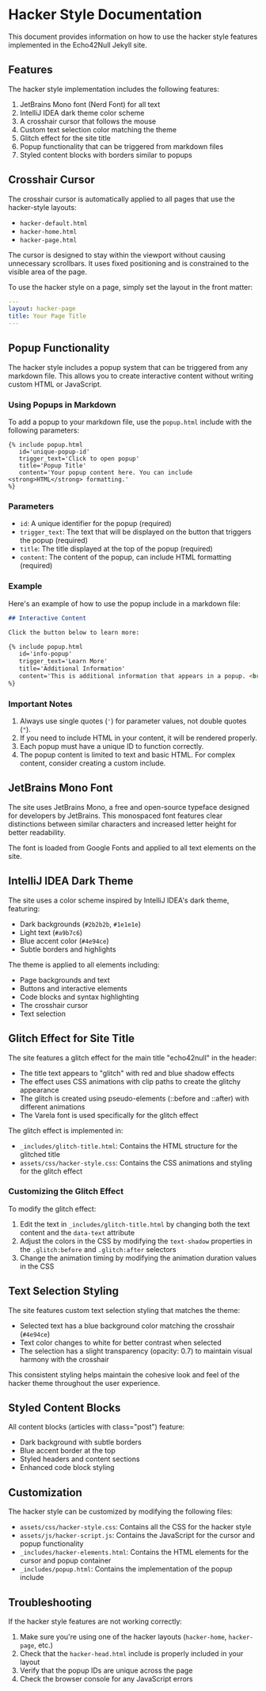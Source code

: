 # Hacker Style Documentation

This document provides information on how to use the hacker style features implemented in the Echo42Null Jekyll site.

## Features

The hacker style implementation includes the following features:

1. JetBrains Mono font (Nerd Font) for all text
2. IntelliJ IDEA dark theme color scheme
3. A crosshair cursor that follows the mouse
4. Custom text selection color matching the theme
5. Glitch effect for the site title
6. Popup functionality that can be triggered from markdown files
7. Styled content blocks with borders similar to popups

## Crosshair Cursor

The crosshair cursor is automatically applied to all pages that use the hacker-style layouts:

- `hacker-default.html`
- `hacker-home.html`
- `hacker-page.html`

The cursor is designed to stay within the viewport without causing unnecessary scrollbars. It uses fixed positioning and is constrained to the visible area of the page.

To use the hacker style on a page, simply set the layout in the front matter:

```yaml
---
layout: hacker-page
title: Your Page Title
---
```

## Popup Functionality

The hacker style includes a popup system that can be triggered from any markdown file. This allows you to create interactive content without writing custom HTML or JavaScript.

### Using Popups in Markdown

To add a popup to your markdown file, use the `popup.html` include with the following parameters:

```liquid
{% include popup.html 
   id='unique-popup-id'
   trigger_text='Click to open popup'
   title='Popup Title'
   content='Your popup content here. You can include <strong>HTML</strong> formatting.'
%}
```

### Parameters

- `id`: A unique identifier for the popup (required)
- `trigger_text`: The text that will be displayed on the button that triggers the popup (required)
- `title`: The title displayed at the top of the popup (required)
- `content`: The content of the popup, can include HTML formatting (required)

### Example

Here's an example of how to use the popup include in a markdown file:

```markdown
## Interactive Content

Click the button below to learn more:

{% include popup.html 
   id='info-popup'
   trigger_text='Learn More'
   title='Additional Information'
   content='This is additional information that appears in a popup. <br><br>You can add <strong>formatted text</strong>, lists, and other HTML elements.'
%}
```

### Important Notes

1. Always use single quotes (`'`) for parameter values, not double quotes (`"`).
2. If you need to include HTML in your content, it will be rendered properly.
3. Each popup must have a unique ID to function correctly.
4. The popup content is limited to text and basic HTML. For complex content, consider creating a custom include.

## JetBrains Mono Font

The site uses JetBrains Mono, a free and open-source typeface designed for developers by JetBrains. This monospaced font features clear distinctions between similar characters and increased letter height for better readability.

The font is loaded from Google Fonts and applied to all text elements on the site.

## IntelliJ IDEA Dark Theme

The site uses a color scheme inspired by IntelliJ IDEA's dark theme, featuring:

- Dark backgrounds (`#2b2b2b`, `#1e1e1e`)
- Light text (`#a9b7c6`)
- Blue accent color (`#4e94ce`)
- Subtle borders and highlights

The theme is applied to all elements including:
- Page backgrounds and text
- Buttons and interactive elements
- Code blocks and syntax highlighting
- The crosshair cursor
- Text selection

## Glitch Effect for Site Title

The site features a glitch effect for the main title "echo42null" in the header:

- The title text appears to "glitch" with red and blue shadow effects
- The effect uses CSS animations with clip paths to create the glitchy appearance
- The glitch is created using pseudo-elements (::before and ::after) with different animations
- The Varela font is used specifically for the glitch effect

The glitch effect is implemented in:
- `_includes/glitch-title.html`: Contains the HTML structure for the glitched title
- `assets/css/hacker-style.css`: Contains the CSS animations and styling for the glitch effect

### Customizing the Glitch Effect

To modify the glitch effect:

1. Edit the text in `_includes/glitch-title.html` by changing both the text content and the `data-text` attribute
2. Adjust the colors in the CSS by modifying the `text-shadow` properties in the `.glitch:before` and `.glitch:after` selectors
3. Change the animation timing by modifying the animation duration values in the CSS

## Text Selection Styling

The site features custom text selection styling that matches the theme:

- Selected text has a blue background color matching the crosshair (`#4e94ce`)
- Text color changes to white for better contrast when selected
- The selection has a slight transparency (opacity: 0.7) to maintain visual harmony with the crosshair

This consistent styling helps maintain the cohesive look and feel of the hacker theme throughout the user experience.

## Styled Content Blocks

All content blocks (articles with class="post") feature:
- Dark background with subtle borders
- Blue accent border at the top
- Styled headers and content sections
- Enhanced code block styling

## Customization

The hacker style can be customized by modifying the following files:

- `assets/css/hacker-style.css`: Contains all the CSS for the hacker style
- `assets/js/hacker-script.js`: Contains the JavaScript for the cursor and popup functionality
- `_includes/hacker-elements.html`: Contains the HTML elements for the cursor and popup container
- `_includes/popup.html`: Contains the implementation of the popup include

## Troubleshooting

If the hacker style features are not working correctly:

1. Make sure you're using one of the hacker layouts (`hacker-home`, `hacker-page`, etc.)
2. Check that the `hacker-head.html` include is properly included in your layout
3. Verify that the popup IDs are unique across the page
4. Check the browser console for any JavaScript errors